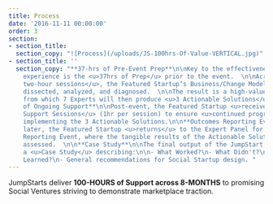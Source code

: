 ```yaml
---
title: Process
date: '2016-11-11 00:00:00'
order: 3
section:
- section_title: 
  section_copy: "![Process](/uploads/JS-100hrs-Of-Value-VERTICAL.jpg)"
- section_title: ''
  section_copy: "**37-hrs of Pre-Event Prep**\n\nKey to the effectiveness of the JumpStart
    experience is the <u>37hrs of Prep</u> prior to the event.  \n\nAcross <u>seven
    two-hour sessions</u>, the Featured Startup’s Business/Change Model is systematically
    dissected, analyzed, and diagnosed.  \n\nThe result is a high-value Goldilox Problem:
    from which 7 Experts will then produce <u>3 Actionable Solutions</u>.\n\n**Six-Months
    of Ongoing Support**\n\nPost-event, the Featured Startup <u>receives twice-monthly
    Support Sessions</u> (1hr per session) to ensure <u>continued progress</u> in
    implementing the 3 Actionable Solutions.\n\n**Outcomes Reporting Event**\n\nSix-months
    later, the Featured Startup <u>returns</u> to the Expert Panel for an Outcomes
    Reporting Event, where the tangible results of the Actionable Solutions are objectively
    assessed.  \n\n**Case Study**\n\nThe final output of the JumpStart process is
    a <u>Case Study</u> describing:\n\n- What Worked?\n- What Didn't?\n- What Was
    Learned?\n- General recommendations for Social Startup design. "
---
```

JumpStarts deliver **100-HOURS of Support across 8-MONTHS** to promising Social Ventures striving to demonstrate marketplace traction.